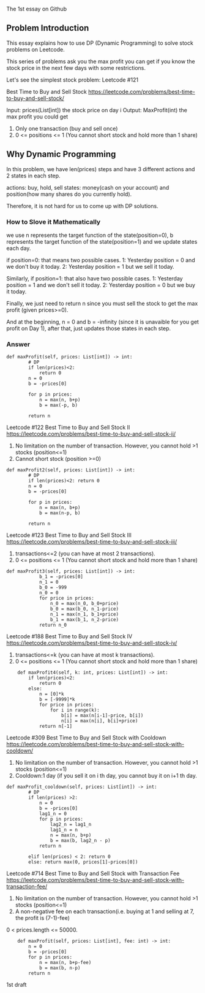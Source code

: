 The 1st essay on Github
## Problem Introduction
This essay explains how to use DP (Dynamic Programming) to solve stock problems on Leetcode.

This series of problems ask you the max profit you can get if you know the stock price in the next few days with some restrictions.

Let's see the simplest stock problem: Leetcode #121

Best Time to Buy and Sell Stock
https://leetcode.com/problems/best-time-to-buy-and-sell-stock/

Input: 
prices(List[int]) the stock price on day i
Output: 
MaxProfit(int) the max profit you could get
1. Only one transaction (buy and sell once)
2. 0 <= positions <= 1 (You cannot short stock and hold more than 1 share)


## Why Dynamic Programming
In this problem, we have len(prices) steps and have 3 different actions and 2 states in each step.

actions: buy, hold, sell
states: money(cash on your account) and position(how many shares do you currently hold).

Therefore, it is not hard for us to come up with DP solutions.

### How to Slove it Mathematically
we use n represents the target function of the state(position=0), b represents the target function of the state(position=1) and we update states each day.

if position=0: that means two possible cases.
1: Yesterday position = 0 and we don't buy it today.
2: Yesterday position = 1 but we sell it today.

Similarly, 
if position=1: that also have two possible cases.
1: Yesterday position = 1 and we don't sell it today.
2: Yesterday position = 0 but we buy it today.

Finally, we just need to return n since you must sell the stock to get the max profit (given prices>=0).

And at the beginning, n = 0 and b = -infinity (since it is unavaible for you get profit on Day 1), after that, just updates those states in each step.

### Answer
```python3
def maxProfit(self, prices: List[int]) -> int:
        # DP
        if len(prices)<2:
            return 0
        n = 0
        b = -prices[0]
        
        for p in prices:
            n = max(n, b+p)
            b = max(-p, b)
            
        return n
```

Leetcode #122
Best Time to Buy and Sell Stock II
https://leetcode.com/problems/best-time-to-buy-and-sell-stock-ii/

1. No limitation on the number of transaction. However, you cannot hold >1 stocks (position<=1)
2. Cannot short stock (position >=0)

```python3
def maxProfit2(self, prices: List[int]) -> int:
        # DP 
        if len(prices)<2: return 0
        n = 0
        b = -prices[0]
        
        for p in prices:
            n = max(n, b+p)
            b = max(n-p, b)
            
        return n
```


Leetcode #123
Best Time to Buy and Sell Stock III
https://leetcode.com/problems/best-time-to-buy-and-sell-stock-iii/
1. transactions<=2 (you can have at most 2 transactions). 
2. 0 <= positions <= 1 (You cannot short stock and hold more than 1 share)

```python3
def maxProfit3(self, prices: List[int]) -> int:
            b_1 = -prices[0]
            n_1 = 0
            b_0 = -999
            n_0 = 0
            for price in prices:
                n_0 = max(n_0, b_0+price)
                b_0 = max(b_0, n_1-price)
                n_1 = max(n_1, b_1+price)
                b_1 = max(b_1, n_2-price)
            return n_0
```


Leetcode #188
Best Time to Buy and Sell Stock IV
https://leetcode.com/problems/best-time-to-buy-and-sell-stock-iv/

1. transactions<=k (you can have at most k transactions). 
2. 0 <= positions <= 1 (You cannot short stock and hold more than 1 share)

```python3
    def maxProfit4(self, k: int, prices: List[int]) -> int:
        if len(prices)<2:
            return 0
        else:
            n = [0]*k
            b = [-9999]*k
            for price in prices:
                for i in range(k):
                    b[i] = max(n[i-1]-price, b[i])
                    n[i] = max(n[i], b[i]+price)
            return n[-1]
```


Leetcode #309
Best Time to Buy and Sell Stock with Cooldown
https://leetcode.com/problems/best-time-to-buy-and-sell-stock-with-cooldown/

1. No limitation on the number of transaction. However, you cannot hold >1 stocks (position<=1)
2. Cooldown:1 day (if you sell it on i th day, you cannot buy it on i+1 th day.

```python3
def maxProfit_cooldown(self, prices: List[int]) -> int:
        # DP
        if len(prices) >2:
            n = 0
            b = -prices[0]
            lag1_n = 0
            for p in prices:
                lag2_n = lag1_n
                lag1_n = n
                n = max(n, b+p)
                b = max(b, lag2_n - p)
            return n
        
        elif len(prices) < 2: return 0
        else: return max(0, prices[1]-prices[0])
```


Leetcode #714
Best Time to Buy and Sell Stock with Transaction Fee
https://leetcode.com/problems/best-time-to-buy-and-sell-stock-with-transaction-fee/

1. No limitation on the number of transaction. However, you cannot hold >1 stocks (position<=1)
2. A non-negative fee on each transaction(i.e. buying at 1 and selling at 7, the profit is (7-1)-fee)

0 < prices.length <= 50000.

```python3
    def maxProfit(self, prices: List[int], fee: int) -> int:
        n = 0
        b = -prices[0]
        for p in prices:
            n = max(n, b+p-fee)
            b = max(b, n-p)
        return n
```

1st draft
